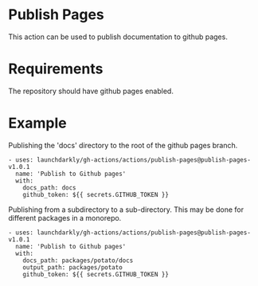 # Publish Pages

This action can be used to publish documentation to github pages.

# Requirements

The repository should have github pages enabled.

# Example

Publishing the 'docs' directory to the root of the github pages branch.
```
- uses: launchdarkly/gh-actions/actions/publish-pages@publish-pages-v1.0.1
  name: 'Publish to Github pages'
  with:
    docs_path: docs
    github_token: ${{ secrets.GITHUB_TOKEN }}
```

Publishing from a subdirectory to a sub-directory. This may be done for different
packages in a monorepo.
```
- uses: launchdarkly/gh-actions/actions/publish-pages@publish-pages-v1.0.1
  name: 'Publish to Github pages'
  with:
    docs_path: packages/potato/docs
    output_path: packages/potato
    github_token: ${{ secrets.GITHUB_TOKEN }}
```